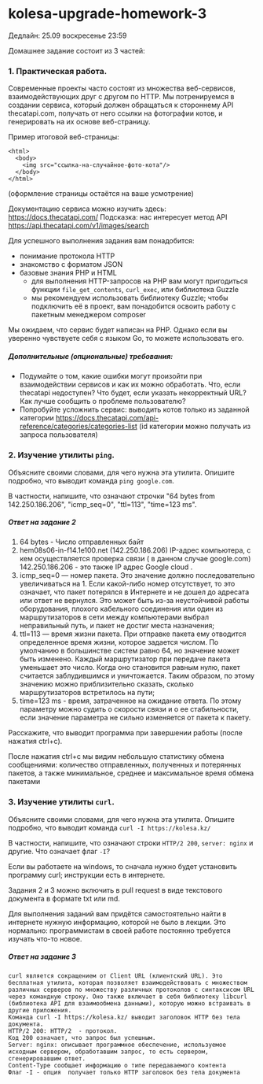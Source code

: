 # kolesa-upgrade-homework-3

Дедлайн: 25.09 воскресенье 23:59

Домашнее задание состоит из 3 частей:

### 1. Практическая работа.

Современные проекты часто состоят из множества веб-сервисов, взаимодействующих друг с другом по HTTP.
Мы потренируемся в создании сервиса, который должен обращаться к стороннему API thecatapi.com, получать от него ссылки на фотографии котов, и генерировать на их основе веб-страницу.

Пример итоговой веб-страницы:
```
<html>
  <body>
    <img src="ссылка-на-случайное-фото-кота"/>
  </body>
</html>
```
(оформление страницы остаётся на ваше усмотрение)

Документацию сервиса можно изучить здесь: https://docs.thecatapi.com/
Подсказка: нас интересует метод API https://api.thecatapi.com/v1/images/search

Для успешного выполнения задания вам понадобится:
* понимание протокола HTTP
* знакомство с форматом JSON
* базовые знания PHP и HTML
    * для выполнения HTTP-запросов на PHP вам могут пригодиться функции `file_get_contents`, `curl_exec`, или библиотека Guzzle 
    * мы рекомендуем использовать библиотеку Guzzle; чтобы подключить её в проект, вам понадобится освоить работу с пакетным менеджером composer

Мы ожидаем, что сервис будет написан на PHP. Однако если вы уверенно чувствуете себя с языком Go, то можете использовать его.

##### Дополнительные (опциональные) требования:
* Подумайте о том, какие ошибки могут произойти при взаимодействии сервисов и как их можно обработать. Что, если thecatapi недоступен? Что будет, если указать некорректный URL? Как лучше сообщить о проблеме пользователю?
* Попробуйте усложнить сервис: выводить котов только из заданной категории https://docs.thecatapi.com/api-reference/categories/categories-list (id категории можно получать из запроса пользователя)

### 2. Изучение утилиты `ping`.

Объясните своими словами, для чего нужна эта утилита. Опишите подробно, что выводит команда `ping google.com`.

В частности, напишите, что означают строчки "64 bytes from 142.250.186.206", "icmp_seq=0",  "ttl=113", "time=123 ms".

##### Ответ на задание 2

1. 64 bytes - Число отправленных байт
2. hem08s06-in-f14.1e100.net (142.250.186.206) IP-адрес компьютера, с кем осуществляется проверка связи ( в данном случае google.com) 142.250.186.206 - это также IP адрес Google cloud .
3. icmp_seq=0 — номер пакета. Это значение должно последовательно увеличиваться на 1. Если какой-либо номер отсутствует, то это означает, что пакет потерялся в Интернете и не дошел до адресата или ответ не вернулся. Это может быть из-за неустойчивой работы оборудования, плохого кабельного соединения или один из маршрутизаторов в сети между компьютерами выбрал неправильный путь, и пакет не достиг места назначения;
4. ttl=113 — время жизни пакета. При отправке пакета ему отводится определенное время жизни, которое задается числом. По умолчанию в большинстве систем равно 64, но значение может быть изменено. Каждый маршрутизатор при передаче пакета уменьшает это число. Когда оно становится равным нулю, пакет считается заблудившимся и уничтожается. Таким образом, по этому значению можно приблизительно сказать, сколько маршрутизаторов встретилось на пути;
5. time=123 ms - время, затраченное на ожидание ответа. По этому параметру можно судить о скорости связи и о ее стабильности, если значение параметра не сильно изменяется от пакета к пакету.

Расскажите, что выводит программа при завершении работы (после нажатия ctrl+c).

После нажатия ctrl+c мы видим небольшую статистику обмена сообщениями: количество отправленных, полученных и потерянных пакетов, а также минимальное, среднее и максимальное время обмена пакетами

### 3. Изучение утилиты `curl`.

Объясните своими словами, для чего нужна эта утилита. Опишите подробно, что выводит команда `curl -I https://kolesa.kz/`

В частности, напишите, что означают строки `HTTP/2 200`, `server: nginx` и другие. Что означает флаг `-I`?

Если вы работаете на windows, то сначала нужно будет установить программу curl; инструкции есть в интернете.

Задания 2 и 3 можно включить в pull request в виде текстового документа в формате txt или md.

Для выполнения заданий вам придётся самостоятельно найти в интернете нужную информацию, которой не было в лекции. Это нормально: программистам в своей работе постоянно требуется изучать что-то новое.


##### Ответ на задание 3

    curl является сокращением от Client URL (клиентский URL). Это бесплатная утилита, которая позволяет взаимодействовать с множеством различных серверов по множеству различных протоколов с синтаксисом URL через командную строку. Оно также включает в себя библиотеку libcurl (библиотека API для взаимообмена данными), которую можно встраивать в другие приложения.
    Команда curl -I https://kolesa.kz/ выводит заголовок HTTP без тела документа.
    HTTP/2 200: HTTP/2  - протокол.
    Код 200 означает, что запрос был успешным.
    Server: nginx: описывает программное обеспечение, используемое исходным сервером, обработавшим запрос, то есть сервером, сгенерировавшим ответ.
    Content-Type сообщает информацию о типе передаваемого контента
    Флаг -I - опция  получает только HTTP заголовок без тела документа
